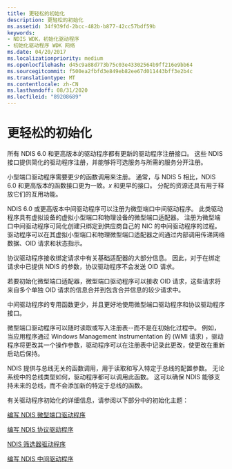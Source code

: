 ```yaml
---
title: 更轻松的初始化
description: 更轻松的初始化
ms.assetid: 34f939fd-2bcc-482b-b877-42cc57bdf59b
keywords:
- NDIS WDK，初始化驱动程序
- 初始化驱动程序 WDK 网络
ms.date: 04/20/2017
ms.localizationpriority: medium
ms.openlocfilehash: d45c9a88d773b75c03e43302564b9ff216e9bb64
ms.sourcegitcommit: f500ea2fbfd3e849eb82ee67d011443bff3e2b4c
ms.translationtype: MT
ms.contentlocale: zh-CN
ms.lasthandoff: 08/31/2020
ms.locfileid: "89208689"
---
```

# <a name="easier-initialization"></a>更轻松的初始化





所有 NDIS 6.0 和更高版本的驱动程序都有更新的驱动程序注册接口。 这些 NDIS 接口提供简化的驱动程序注册，并能够将可选服务与所需的服务分开注册。

小型端口驱动程序需要更少的函数调用来注册。 通常，与 NDIS 5 相比，NDIS 6.0 和更高版本的函数接口更为一致。*x* 和更早的接口。 分配的资源还具有用于释放它们的互用功能。

NDIS 6.0 或更高版本中间驱动程序可以注册为微型端口中间驱动程序。 此类驱动程序具有虚拟设备的虚拟小型端口和物理设备的微型端口适配器。 注册为微型端口中间驱动程序可简化创建只绑定到供应商自己的 NIC 的中间驱动程序的过程。 驱动程序可以在其虚拟小型端口和物理微型端口适配器之间通过内部调用传递网络数据、OID 请求和状态指示。

协议驱动程序接收绑定请求中有关基础适配器的大部分信息。 因此，对于在绑定请求中已提供 NDIS 的参数，协议驱动程序不会发送 OID 请求。

若要初始化微型端口适配器，微型端口驱动程序可以接收 OID 请求，这些请求将来自多个单独 OID 请求的信息合并到包含合并信息的较少请求中。

中间驱动程序的专用函数更少，并且更好地使用微型端口驱动程序和协议驱动程序接口。

微型端口驱动程序可以随时读取或写入注册表--而不是在初始化过程中。 例如，当应用程序通过 Windows Management Instrumentation 的 (WMI 请求) ，驱动程序将更改其一个操作参数，驱动程序可以在注册表中记录此更改，使更改在重新启动后保持。

NDIS 提供与总线无关的函数调用，用于读取和写入特定于总线的配置参数。 无论系统中的总线类型如何，驱动程序都可以调用此函数。 这可以确保 NDIS 能够支持未来的总线，而不会添加新的特定于总线的函数。

有关驱动程序初始化的详细信息，请参阅以下部分中的初始化主题：

[编写 NDIS 微型端口驱动程序](./initializing-a-miniport-driver.md)

[编写 NDIS 协议驱动程序](writing-ndis-protocol-drivers.md)

[NDIS 筛选器驱动程序](ndis-filter-drivers.md)

[编写 NDIS 中间驱动程序](writing-ndis-intermediate-drivers.md)

 

